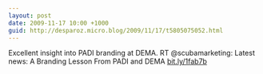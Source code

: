 ```yaml
---
layout: post
date: 2009-11-17 10:00 +1000
guid: http://desparoz.micro.blog/2009/11/17/t5805075052.html
---
```

Excellent insight into PADI branding at DEMA. RT @scubamarketing: Latest news:  A Branding Lesson From PADI and DEMA [bit.ly/1fab7b](http://bit.ly/1fab7b)
